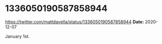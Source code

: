 # 1336050190587858944
https://twitter.com/mattdavella/status/1336050190587858944
**Date:** 2020-12-07

January 1st.
